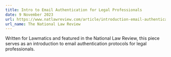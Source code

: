 ```yaml
---
title: Intro to Email Authentication for Legal Professionals
date: 9 November 2023
url: https://www.natlawreview.com/article/introduction-email-authentication-legal-professionals
url_name: The National Law Review
---
```


Written for Lawmatics and featured in the National Law Review, this piece serves as an introduction to email authentication protocols for legal professionals.
